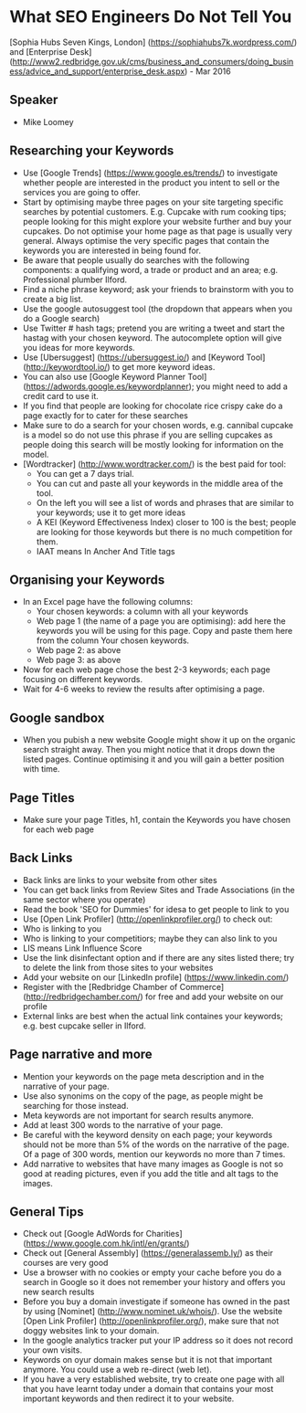 
# What SEO Engineers Do Not Tell You

[Sophia Hubs Seven Kings, London] (https://sophiahubs7k.wordpress.com/) and [Enterprise Desk] (http://www2.redbridge.gov.uk/cms/business_and_consumers/doing_business/advice_and_support/enterprise_desk.aspx) -  Mar 2016

## Speaker
* Mike Loomey

## Researching your Keywords
* Use [Google Trends] (https://www.google.es/trends/) to investigate whether people are interested in the product you intent to sell or the services you are going to offer.
* Start by optimising maybe three pages on your site targeting specific searches by potential customers.  E.g. Cupcake with rum cooking tips; people looking for this might explore your website further and buy your cupcakes. Do not optimise your home page as that page is usually very general. Always optimise the very specific pages that contain the keywords you are interested in being found for.
* Be aware that people usually do searches with the following components: a qualifying word, a trade or product and an area; e.g. Professional plumber Ilford.
* Find a niche phrase keyword; ask your friends to brainstorm with you to create a big list.
* Use the google autosuggest tool (the dropdown that appears when you do a Google search)
* Use Twitter # hash tags; pretend you are writing a tweet and start the hastag with your chosen keyword. The autocomplete option will give you ideas for more keywords.
* Use [Ubersuggest] (https://ubersuggest.io/) and [Keyword Tool] (http://keywordtool.io/) to get more keyword ideas.
* You can also use [Google Keyword Planner Tool] (https://adwords.google.es/keywordplanner); you might need to add a credit card to use it.
* If you find that people are looking for chocolate rice crispy cake do a page exactly for to cater for these searches
* Make sure to do a search for your chosen words, e.g.  cannibal cupcake is a model so do not use this phrase if you are selling cupcakes as people doing this search will be mostly looking for information on the model.
* [Wordtracker] (http://www.wordtracker.com/) is the best paid for tool:
  * You can get a 7 days trial.
  * You can cut and paste all your keywords in the middle area of the tool.
  * On the left you will see a list of words and phrases that are similar to your keywords; use it to get more ideas
  * A KEI (Keyword Effectiveness Index) closer to 100 is the best; people are looking for those keywords but there is no much competition for them.
  * IAAT means In Ancher And Title tags

## Organising your Keywords
* In an Excel page have the following columns:
  * Your chosen keywords: a column with all your keywords
  * Web page 1 (the name of a page you are optimising): add here the keywords you will be using for this page. Copy and paste them here from the column Your chosen keywords.
  * Web page 2: as above
  * Web page 3: as above
* Now for each web page chose the best 2-3 keywords; each page focusing on different keywords.
* Wait for 4-6 weeks to review the results after optimising a page.

## Google sandbox
* When you pubish a new website Google might show it up on the organic search straight away. Then you might notice that it drops down the listed pages. Continue optimising it and you will gain a better position with time.

## Page Titles
* Make sure your page Titles, h1, contain the Keywords you have chosen for each web page

## Back Links
* Back links are links to your website from other sites 
* You can get back links from Review Sites and Trade Associations (in the same sector where you operate)
* Read the book 'SEO for Dummies' for idesa to get people to link to you
* Use [Open Link Profiler] (http://openlinkprofiler.org/) to check out:
 * Who is linking to you
 * Who is linking to your competitiors; maybe they can also link to you
 * LIS means Link Influence Score
 * Use the link disinfectant option and if there are any sites listed there; try to delete the link from those sites to your websites
* Add your website on our [LinkedIn profile] (https://www.linkedin.com/)
* Register with the [Redbridge Chamber of Commerce] (http://redbridgechamber.com/) for free and add your website on our profile
* External links are best when the actual link containes your keywords; e.g. best cupcake seller in Ilford.

## Page narrative and more
* Mention your keywords on the page meta description and in the narrative of your page.
* Use also synonims on the copy of the page, as people might be searching for those instead.
* Meta keywords are not important for search results anymore.
* Add at least 300 words to the narrative of your page.
* Be careful with the keyword density on each page; your keywords should not be more than 5% of the words on the narrative of the page. Of a page of 300 words, mention our keywords no more than 7 times.
* Add narrative to websites that have many images as Google is not so good at reading pictures, even if you add the title and alt tags to the images.

## General Tips
* Check out [Google AdWords for Charities] (https://www.google.com.hk/intl/en/grants/)
* Check out [General Assembly] (https://generalassemb.ly/) as their courses are very good
* Use a browser with no cookies or empty your cache before you do a search in Google so it does not remember your history and offers you new search results
* Before you buy a domain investigate if someone has owned in the past by using [Nominet] (http://www.nominet.uk/whois/).  Use the website [Open Link Profiler] (http://openlinkprofiler.org/), make sure that not doggy websites link to your domain.
* In the google analytics tracker put your IP address so it does not record your own visits.
* Keywords on oyur domain makes sense but it is not that important anymore. You could use a web re-direct (web let).
* If you have a very established website, try to create one page with all that you have learnt today under a domain that contains your most important keywords and then redirect it to your website.




